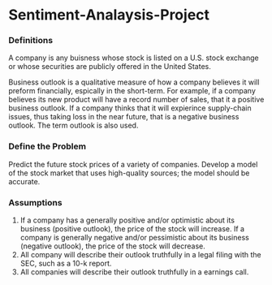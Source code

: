 # Sentiment-Analaysis-Project

### Definitions
A company is any buisness whose stock is listed on a U.S. stock exchange or whose securities are publicly offered in the United States.


Business outlook is a qualitative measure of how a company believes it will preform financially, espically in the short-term. For example, if a company believes its new product will have a record number of sales, that it a positive business outlook. If a company thinks that it will expierince supply-chain issues, thus taking loss in the near future, that is a negative business outlook. The term outlook is also used.


### Define the Problem
Predict the future stock prices of a variety of companies. Develop a model of the stock market that uses high-quality sources; the model should be accurate.
### Assumptions
1. If a company has a generally positive and/or optimistic about its business (positive outlook), the price of the stock will increase. If a company is generally negative and/or pessimistic about its business (negative outlook), the price of the stock will decrease. 
2. All company will describe their outlook truthfully in a legal filing with the SEC, such as a 10-k report.
3. All companies will describe their outlook truthfully in a earnings call. 
